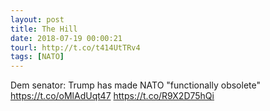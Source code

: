 ```yaml
---
layout: post
title: The Hill
date: 2018-07-19 00:00:21
tourl: http://t.co/t414UtTRv4
tags: [NATO]
---
```

Dem senator: Trump has made NATO "functionally obsolete" https://t.co/oMlAdUqt47 https://t.co/R9X2D75hQi
